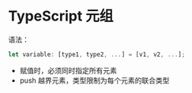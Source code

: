 # TypeScript 元组

语法：

```ts
let variable: [type1, type2, ...] = [v1, v2, ...];
```

- 赋值时，必须同时指定所有元素
- push 越界元素，类型限制为每个元素的联合类型
